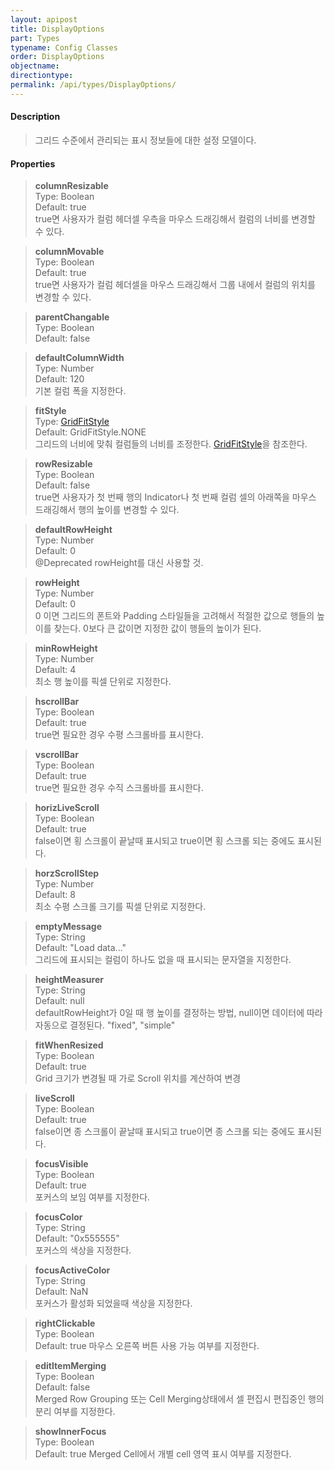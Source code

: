 ```yaml
---
layout: apipost
title: DisplayOptions
part: Types
typename: Config Classes
order: DisplayOptions
objectname: 
directiontype: 
permalink: /api/types/DisplayOptions/
---
```


#### Description

> 그리드 수준에서 관리되는 표시 정보들에 대한 설정 모델이다.

#### Properties

> **columnResizable**  
> Type: Boolean   
> Default: true      
> true면 사용자가 컬럼 헤더셀 우측을 마우스 드래깅해서 컬럼의 너비를 변경할 수 있다.  

> **columnMovable**    
> Type: Boolean     
> Default: true     
> true면 사용자가 컬럼 헤더셀을 마우스 드래깅해서 그룹 내에서 컬럼의 위치를 변경할 수 있다.    

> **parentChangable**    
> Type: Boolean     
> Default: false   

> **defaultColumnWidth**  
> Type: Number   
> Default: 120  
> 기본 컬럼 폭을 지정한다.  

> **fitStyle**  
> Type: [GridFitStyle](/api/types/GridFitStyle/)         
> Default: GridFitStyle.NONE   
> 그리드의 너비에 맞춰 컬럼들의 너비를 조정한다. [GridFitStyle](/api/types/GridFitStyle/)을 참조한다.   

> **rowResizable**   
> Type: Boolean   
> Default: false   
> true면 사용자가 첫 번째 행의 Indicator나 첫 번째 컬럼 셀의 아래쪽을 마우스 드래깅해서 행의 높이를 변경할 수 있다.    

> **defaultRowHeight**   
> Type: Number         
> Default: 0     
> @Deprecated rowHeight를 대신 사용할 것.  

> **rowHeight**   
> Type: Number         
> Default: 0     
> 0 이면 그리드의 폰트와 Padding 스타일들을 고려해서 적절한 값으로 행들의 높이를 찾는다. 0보다 큰 값이면 지정한 값이 행들의 높이가 된다.     

> **minRowHeight**   
> Type: Number         
> Default: 4     
> 최소 행 높이를 픽셀 단위로 지정한다.    

> **hscrollBar**  
> Type: Boolean   
> Default: true      
> true면 필요한 경우 수평 스크롤바를 표시한다.     

> **vscrollBar**  
> Type: Boolean   
> Default: true     
> true면 필요한 경우 수직 스크롤바를 표시한다.  

> **horizLiveScroll**   
> Type: Boolean  
> Default: true  
> false이면 횡 스크롤이 끝날때 표시되고 true이면 횡 스크롤 되는 중에도 표시된다.  

> **horzScrollStep**  
> Type: Number   
> Default: 8     
> 최소 수평 스크롤 크기를 픽셀 단위로 지정한다.       

> **emptyMessage**   
> Type: String  
> Default: "Load data..."     
> 그리드에 표시되는 컬럼이 하나도 없을 때 표시되는 문자열을 지정한다.   

> **heightMeasurer**   
> Type: String  
> Default: null  
> defaultRowHeight가 0일 때 행 높이를 결정하는 방법, null이면 데이터에 따라 자동으로 결정된다. "fixed", "simple"  

> **fitWhenResized**   
> Type: Boolean  
> Default: true  
> Grid 크기가 변경될 때 가로 Scroll 위치를 계산하여 변경  

> **liveScroll**   
> Type: Boolean  
> Default: true  
> false이면 종 스크롤이 끝날때 표시되고 true이면 종 스크롤 되는 중에도 표시된다.  

> **focusVisible**   
> Type: Boolean  
> Default: true  
> 포커스의 보임 여부를 지정한다.  

> **focusColor**   
> Type: String  
> Default: "0x555555"  
> 포커스의 색상을 지정한다.  

> **focusActiveColor**   
> Type: String  
> Default: NaN  
> 포커스가 활성화 되었을때 색상을 지정한다.  

> **rightClickable**   
> Type: Boolean  
> Default: true 
> 마우스 오른쪽 버튼 사용 가능 여부를 지정한다.  

> **editItemMerging**   
> Type: Boolean   
> Default: false   
> Merged Row Grouping 또는 Cell Merging상태에서 셀 편집시 편집중인 행의 분리 여부를 지정한다.  

> **showInnerFocus**   
> Type: Boolean  
> Default: true 
> Merged Cell에서 개별 cell 영역 표시 여부를 지정한다.    
